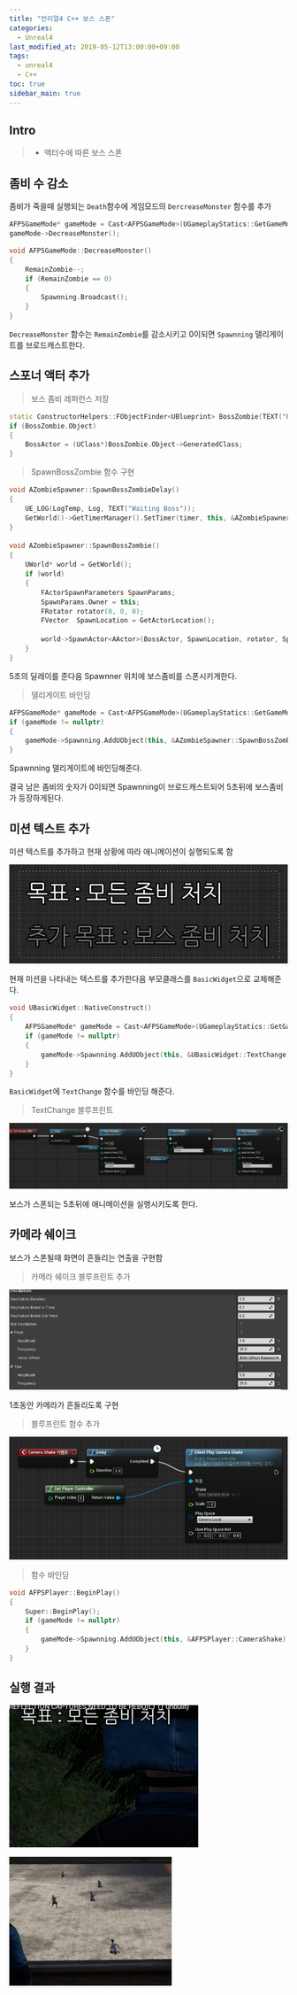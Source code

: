 ```yaml
---
title: "언리얼4 C++ 보스 스폰"
categories: 
  - Unreal4
last_modified_at: 2019-05-12T13:00:00+09:00
tags: 
  - unreal4 
  - C++
toc: true
sidebar_main: true
---
```


## Intro

> - 액터수에 따른 보스 스폰

## 좀비 수 감소

좀비가 죽을때 실행되는 `Death`함수에 게임모드의 `DercreaseMonster` 함수를 추가

```cpp
AFPSGameMode* gameMode = Cast<AFPSGameMode>(UGameplayStatics::GetGameMode(GetWorld()));
gameMode->DecreaseMonster();
```

```cpp
void AFPSGameMode::DecreaseMonster()
{
	RemainZombie--;
	if (RemainZombie == 0)
	{
		Spawnning.Broadcast();
	}
}
```

`DecreaseMonster` 함수는 `RemainZombie`를 감소시키고 0이되면 `Spawnning` 델리게이트를 브로드캐스트한다.


## 스포너 액터 추가

> 보스 좀비 레퍼런스 저장

```cpp
static ConstructorHelpers::FObjectFinder<UBlueprint> BossZombie(TEXT("Blueprint'/Game/Character/BP_BossZombie.BP_BossZombie'"));
if (BossZombie.Object)
{
    BossActor = (UClass*)BossZombie.Object->GeneratedClass;
}
```




> SpawnBossZombie 함수 구현

```cpp
void AZombieSpawner::SpawnBossZombieDelay()
{
	UE_LOG(LogTemp, Log, TEXT("Waiting Boss"));
	GetWorld()->GetTimerManager().SetTimer(timer, this, &AZombieSpawner::SpawnBossZombie, 5.0f, false);
}

void AZombieSpawner::SpawnBossZombie()
{
	UWorld* world = GetWorld();
	if (world)
	{
		FActorSpawnParameters SpawnParams;
		SpawnParams.Owner = this;
		FRotator rotator(0, 0, 0);
		FVector  SpawnLocation = GetActorLocation();

		world->SpawnActor<AActor>(BossActor, SpawnLocation, rotator, SpawnParams);
	}
}

```

5초의 딜레이를 준다음 Spawnner 위치에 보스좀비를 스폰시키게한다.


> 델리게이트 바인딩

```cpp
AFPSGameMode* gameMode = Cast<AFPSGameMode>(UGameplayStatics::GetGameMode(GetWorld()));
if (gameMode != nullptr)
{
    gameMode->Spawnning.AddUObject(this, &AZombieSpawner::SpawnBossZombieDelay);
}
```

Spawnning 델리게이트에 바인딩해준다.

결국 남은 좀비의 숫자가 0이되면 Spawnning이 브로드캐스트되어 5초뒤에 보스좀비가 등장하게된다.

## 미션 텍스트 추가

미션 텍스트를 추가하고 현재 상황에 따라 애니메이션이 실행되도록 함

![1](https://github.com/lesslate/lesslate.github.io/blob/master/assets/img/Unreal/BossZombie/1.png?raw=true)

현재 미션을 나타내는 텍스트를 추가한다음 부모클래스를 `BasicWidget`으로 교체해준다.

```cpp
void UBasicWidget::NativeConstruct()
{
	AFPSGameMode* gameMode = Cast<AFPSGameMode>(UGameplayStatics::GetGameMode(GetWorld()));
	if (gameMode != nullptr)
	{
		gameMode->Spawnning.AddUObject(this, &UBasicWidget::TextChange);
	}
}
```

`BasicWidget`에 `TextChange` 함수를 바인딩 해준다.

> TextChange 블루프린트

![2](https://github.com/lesslate/lesslate.github.io/blob/master/assets/img/Unreal/BossZombie/2.png?raw=true)

보스가 스폰되는 5초뒤에 애니메이션을 실행시키도록 한다.

## 카메라 쉐이크

보스가 스폰될때 화면이 흔들리는 연출을 구현함

> 카메라 쉐이크 블루프린트 추가

![3](https://github.com/lesslate/lesslate.github.io/blob/master/assets/img/Unreal/BossZombie/3.png?raw=true)

1초동안 카메라가 흔들리도록 구현

> 블루프린트 함수 추가

![4](https://github.com/lesslate/lesslate.github.io/blob/master/assets/img/Unreal/BossZombie/4.png?raw=true) 

> 함수 바인딩

```cpp
void AFPSPlayer::BeginPlay()
{
	Super::BeginPlay();
	if (gameMode != nullptr)
	{
		gameMode->Spawnning.AddUObject(this, &AFPSPlayer::CameraShake);
	}
}
```





## 실행 결과

![6](https://github.com/lesslate/lesslate.github.io/blob/master/assets/img/Unreal/BossZombie/2.gif?raw=true)

![5](https://github.com/lesslate/lesslate.github.io/blob/master/assets/img/Unreal/BossZombie/3.gif?raw=true)
